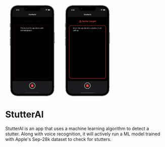 <a><img src="Images/FluentSpeechPhone.png" align="center" height="30%" width="30%" hspace="10"></a>
<a><img src="Images/StutteredSpeechPhone.png" align="center" height="30%" width="30%" hspace="10"></a>

# StutterAI

StutterAI is an app that uses a machine learning algorithm to detect a stutter. Along with voice recognition, it will actively run a ML model trained with Apple's Sep-28k dataset to check for stutters.
